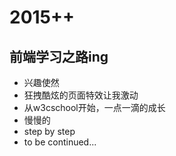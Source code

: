 # 2015++
## 前端学习之路ing
* 兴趣使然
* 狂拽酷炫的页面特效让我激动
* 从w3cschool开始，一点一滴的成长
* 慢慢的
* step by step
* to be continued...
